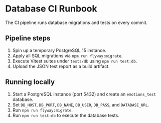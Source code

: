 # Database CI Runbook

The CI pipeline runs database migrations and tests on every commit.

## Pipeline steps
1. Spin up a temporary PostgreSQL 15 instance.
2. Apply all SQL migrations via `npm run flyway:migrate`.
3. Execute Vitest suites under `tests/db` using `npm run test:db`.
4. Upload the JSON test report as a build artifact.

## Running locally
1. Start a PostgreSQL instance (port 5432) and create an `emotions_test` database.
2. Set `DB_HOST`, `DB_PORT`, `DB_NAME`, `DB_USER`, `DB_PASS`, and `DATABASE_URL`.
3. Run `npm run flyway:migrate`.
4. Run `npm run test:db` to execute the database tests.
